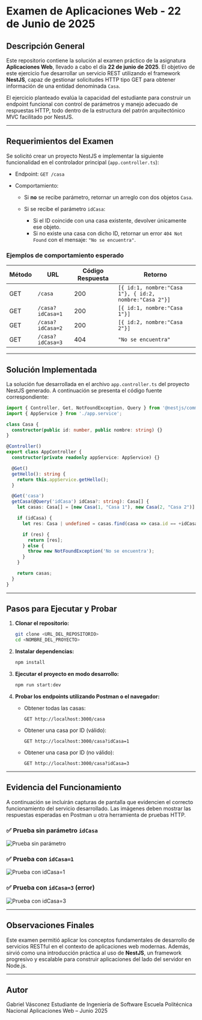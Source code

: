 # Examen de Aplicaciones Web - 22 de Junio de 2025

## Descripción General

Este repositorio contiene la solución al examen práctico de la asignatura **Aplicaciones Web**, llevado a cabo el día **22 de junio de 2025**. El objetivo de este ejercicio fue desarrollar un servicio REST utilizando el framework **NestJS**, capaz de gestionar solicitudes HTTP tipo GET para obtener información de una entidad denominada `Casa`.

El ejercicio planteado evalúa la capacidad del estudiante para construir un endpoint funcional con control de parámetros y manejo adecuado de respuestas HTTP, todo dentro de la estructura del patrón arquitectónico MVC facilitado por NestJS.

---

## Requerimientos del Examen

Se solicitó crear un proyecto NestJS e implementar la siguiente funcionalidad en el controlador principal (`app.controller.ts`):

* Endpoint: `GET /casa`
* Comportamiento:

  * Si **no** se recibe parámetro, retornar un arreglo con dos objetos `Casa`.
  * Si se recibe el parámetro `idCasa`:

    * Si el ID coincide con una casa existente, devolver únicamente ese objeto.
    * Si no existe una casa con dicho ID, retornar un error `404 Not Found` con el mensaje: `"No se encuentra"`.

### Ejemplos de comportamiento esperado

| Método | URL              | Código Respuesta | Retorno                                                |
| ------ | ---------------- | ---------------- | ------------------------------------------------------ |
| GET    | `/casa`          | 200              | `[{ id:1, nombre:"Casa 1"}, { id:2, nombre:"Casa 2"}]` |
| GET    | `/casa?idCasa=1` | 200              | `[{ id:1, nombre:"Casa 1"}]`                           |
| GET    | `/casa?idCasa=2` | 200              | `[{ id:2, nombre:"Casa 2"}]`                           |
| GET    | `/casa?idCasa=3` | 404              | `"No se encuentra"`                                    |

---

## Solución Implementada

La solución fue desarrollada en el archivo `app.controller.ts` del proyecto NestJS generado. A continuación se presenta el código fuente correspondiente:

```ts
import { Controller, Get, NotFoundException, Query } from '@nestjs/common';
import { AppService } from './app.service';

class Casa {
  constructor(public id: number, public nombre: string) {}
}

@Controller()
export class AppController {
  constructor(private readonly appService: AppService) {}

  @Get()
  getHello(): string {
    return this.appService.getHello();
  }

  @Get('casa')
  getCasa(@Query('idCasa') idCasa?: string): Casa[] {
    let casas: Casa[] = [new Casa(1, "Casa 1"), new Casa(2, "Casa 2")];

    if (idCasa) {
      let res: Casa | undefined = casas.find(casa => casa.id == +idCasa);

      if (res) {
        return [res];
      } else {
        throw new NotFoundException('No se encuentra');
      }
    }

    return casas;
  }
}
```

---

## Pasos para Ejecutar y Probar

1. **Clonar el repositorio:**

   ```bash
   git clone <URL_DEL_REPOSITORIO>
   cd <NOMBRE_DEL_PROYECTO>
   ```

2. **Instalar dependencias:**

   ```bash
   npm install
   ```

3. **Ejecutar el proyecto en modo desarrollo:**

   ```bash
   npm run start:dev
   ```

4. **Probar los endpoints utilizando Postman o el navegador:**

   * Obtener todas las casas:

     ```
     GET http://localhost:3000/casa
     ```

   * Obtener una casa por ID (válido):

     ```
     GET http://localhost:3000/casa?idCasa=1
     ```

   * Obtener una casa por ID (no válido):

     ```
     GET http://localhost:3000/casa?idCasa=3
     ```

---

## Evidencia del Funcionamiento

A continuación se incluirán capturas de pantalla que evidencien el correcto funcionamiento del servicio desarrollado. Las imágenes deben mostrar las respuestas esperadas en Postman u otra herramienta de pruebas HTTP.

### ✅ Prueba sin parámetro `idCasa`

![Prueba sin parámetro](./evidencias/get-todas-las-casas.png)

### ✅ Prueba con `idCasa=1`

![Prueba con idCasa=1](./evidencias/get-casa-1.png)

### ✅ Prueba con `idCasa=3` (error)

![Prueba con idCasa=3](./evidencias/get-casa-404.png)

---

## Observaciones Finales

Este examen permitió aplicar los conceptos fundamentales de desarrollo de servicios RESTful en el contexto de aplicaciones web modernas. Además, sirvió como una introducción práctica al uso de **NestJS**, un framework progresivo y escalable para construir aplicaciones del lado del servidor en Node.js.

---

## Autor

Gabriel Vásconez
Estudiante de Ingeniería de Software
Escuela Politécnica Nacional
Aplicaciones Web – Junio 2025
